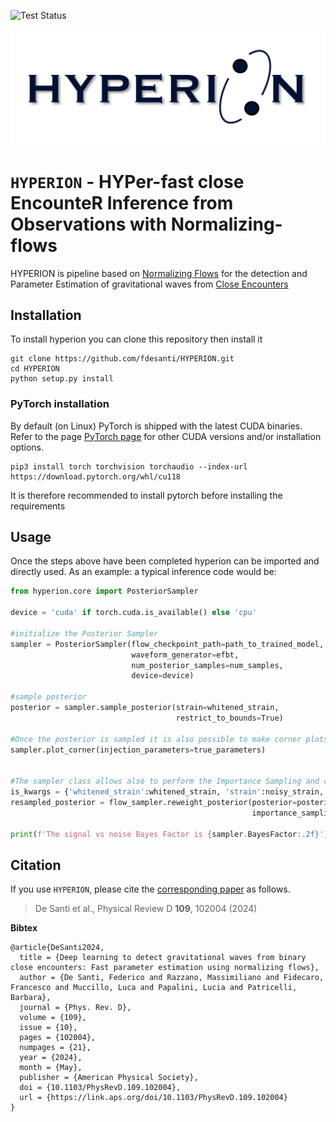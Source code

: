 ![Test Status](https://img.shields.io/badge/Tests-Passed-brightgreen)

![Logo](docs/hyperion_logo.png)

# `HYPERION` - HYPer-fast close EncounteR Inference from Observations with Normalizing-flows 

HYPERION is pipeline based on [Normalizing Flows](https://arxiv.org/abs/1912.02762) for the detection and Parameter Estimation of gravitational waves from [Close Encounters](https://arxiv.org/abs/1909.02143)

## Installation

To install hyperion you can clone this repository then install it

```
git clone https://github.com/fdesanti/HYPERION.git
cd HYPERION
python setup.py install
```

### PyTorch installation
By default (on Linux) PyTorch is shipped with the latest CUDA binaries. 
Refer to the page [PyTorch page](https://pytorch.org/get-started/locally/) for other CUDA versions and/or installation
options.

```
pip3 install torch torchvision torchaudio --index-url https://download.pytorch.org/whl/cu118
```

It is therefore recommended to install pytorch before installing the requirements


## Usage

Once the steps above have been completed hyperion can be imported and directly used. 
As an example: a typical inference code would be:

```python
from hyperion.core import PosteriorSampler

device = 'cuda' if torch.cuda.is_available() else 'cpu'

#initialize the Posterior Sampler
sampler = PosteriorSampler(flow_checkpoint_path=path_to_trained_model, 
                           waveform_generator=efbt, 
                           num_posterior_samples=num_samples, 
                           device=device)

#sample posterior
posterior = sampler.sample_posterior(strain=whitened_strain,
                                     restrict_to_bounds=True)

#Once the posterior is sampled it is also possible to make corner plots
sampler.plot_corner(injection_parameters=true_parameters)


#The sampler class allows also to perform the Importance Sampling and computing Bayes Factors
is_kwargs = {'whitened_strain':whitened_strain, 'strain':noisy_strain, 'psd':psd, 'event_time':t_gps}
resampled_posterior = flow_sampler.reweight_posterior(posterior=posterior,                      
                                                      importance_sampling_kwargs=is_kwargs)

print(f'The signal vs noise Bayes Factor is {sampler.BayesFactor:.2f}')
```

## Citation

If you use `HYPERION`, please cite the 
[corresponding paper](https://journals.aps.org/prd/abstract/10.1103/PhysRevD.109.102004) as follows.

> De Santi et al., Physical Review D **109**, 102004 (2024)

**Bibtex**

```
@article{DeSanti2024,
  title = {Deep learning to detect gravitational waves from binary close encounters: Fast parameter estimation using normalizing flows},
  author = {De Santi, Federico and Razzano, Massimiliano and Fidecaro, Francesco and Muccillo, Luca and Papalini, Lucia and Patricelli, Barbara},
  journal = {Phys. Rev. D},
  volume = {109},
  issue = {10},
  pages = {102004},
  numpages = {21},
  year = {2024},
  month = {May},
  publisher = {American Physical Society},
  doi = {10.1103/PhysRevD.109.102004},
  url = {https://link.aps.org/doi/10.1103/PhysRevD.109.102004}
} 

